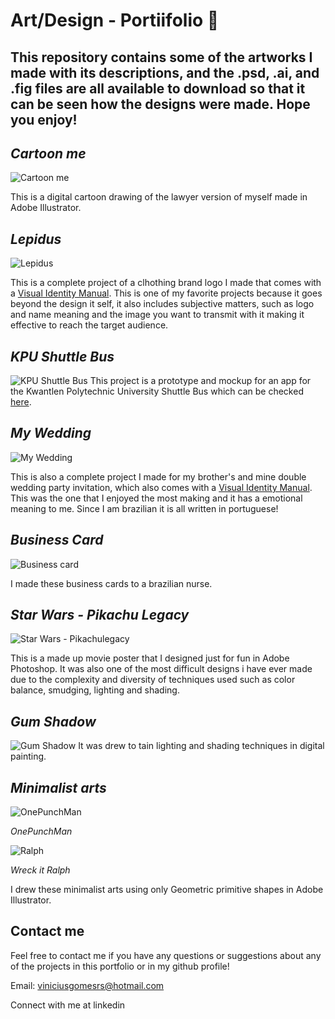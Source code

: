 # Art/Design - Portiifolio 🎨
## This repository contains some of the artworks I made with its descriptions, and the .psd, .ai, and .fig files are all available to download so that it can be seen how the designs were made. Hope you enjoy!

## *Cartoon me*
![Cartoon me](https://github.com/SuzanoVini/Design-Portiifolio/blob/main/Cartoon%20Me.png)

This is a digital cartoon drawing of the lawyer version of myself made in Adobe Illustrator.

## *Lepidus*
![Lepidus](https://github.com/SuzanoVini/Design-Portiifolio/blob/main/LEPIDUS.png)

This is a complete project of a clhothing brand logo I made that comes with a [Visual Identity Manual](https://dglb26w8rx2ld.cloudfront.net/000_clients/3503322/file/x22349WodG2cED79.pdf). This is one of my favorite projects because it goes beyond the design it self, it also includes subjective matters, such as logo and name meaning and the image you want to transmit with it making it effective to reach the target audience.

## *KPU Shuttle Bus*
![KPU Shuttle Bus](https://github.com/SuzanoVini/Design-Portiifolio/blob/main/red%20bus%20logo.png)
This project is a prototype and mockup for an app for the Kwantlen Polytechnic University Shuttle Bus which can be checked [here](https://acrobat.adobe.com/id/urn:aaid:sc:va6c2:9ad5d321-1714-41c0-8321-621e6b3515e9).

## *My Wedding*
![My Wedding](https://github.com/SuzanoVini/Design-Portiifolio/blob/main/logo%20casamento%20escura.png)

This is also a complete project I made for my brother's and mine double wedding party invitation, which also comes with a [Visual Identity Manual](https://acrobat.adobe.com/id/urn:aaid:sc:va6c2:c1393d22-5a93-44b3-905b-be21f64cf772). This was the one that I enjoyed the most making and it has a emotional meaning to me. Since I am brazilian it is all written in portuguese!

## *Business Card*
![Business card](https://github.com/SuzanoVini/Design-Portiifolio/blob/main/Bunsiness%20Card.png)

I made these business cards to a brazilian nurse.

## *Star Wars - Pikachu Legacy*
![Star Wars - Pikachulegacy](https://github.com/SuzanoVini/Design-Portiifolio/blob/main/StarWaras%20Pikachu%20Legacy.png)

This is a made up movie poster that I designed just for fun in Adobe Photoshop. It was also one of the most difficult designs i have ever made due to the complexity and diversity of techniques used such as color balance, smudging, lighting and shading.

## *Gum Shadow*
![Gum Shadow](https://github.com/SuzanoVini/Design-Portiifolio/blob/main/shadow%20gumball.png)
It was drew to tain lighting and shading techniques in digital painting.

## *Minimalist arts*
![OnePunchMan](https://github.com/SuzanoVini/Design-Portiifolio/blob/main/Minimalist%20OnePunchMan.png)

*OnePunchMan*

![Ralph](https://github.com/SuzanoVini/Design-Portiifolio/blob/main/Minimalist%20Ralph.png)

*Wreck it Ralph*

I drew these minimalist arts using only Geometric primitive shapes in Adobe Illustrator.

## Contact me
Feel free to contact me if you have any questions or suggestions about any of the projects in this portfolio or in my github profile!

Email: viniciusgomesrs@hotmail.com

Connect with me at linkedin
